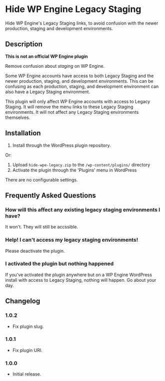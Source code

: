 # Hide WP Engine Legacy Staging
Hide WP Engine's Legacy Staging links, to avoid confusion with the newer production, staging and development environments.

## Description

**This is not an official WP Engine plugin**

Remove confusion about _staging_ on WP Engine.

Some WP Engine accounts have access to both Legacy Staging and the newer production, staging, and development environments. This can be confusing as each production, staging, and development environment can also have a Legacy Staging environment.

This plugin will only affect WP Engine accounts with access to Legacy Staging. It will remove the menu links to these Legacy Staging environments. It will not affect any Legacy Staging environments themselves.

## Installation

1. Install through the WordPress plugin repository.

Or:

1. Upload `hide-wpe-legacy.zip` to the `/wp-content/plugins/` directory
2. Activate the plugin through the 'Plugins' menu in WordPress

There are no configurable settings.

## Frequently Asked Questions

### How will this affect any existing legacy staging environments I have?

It won't. They will still be accssible.

### Help! I can't access my legacy staging environments!

Please deactivate the plugin.

### I activated the plugin but nothing happened

If you've activated the plugin anywhere but on a WP Engine WordPress install with access to Legacy Staging, nothing will happen. Go about your day.

## Changelog

### 1.0.2
* Fix plugin slug.

### 1.0.1
* Fix plugin URI.

### 1.0.0
* Initial release.
